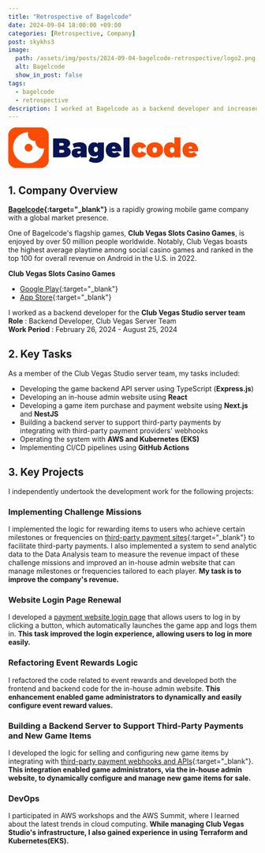 ```yaml
---
title: "Retrospective of Bagelcode"
date: 2024-09-04 18:00:00 +09:00
categories: [Retrospective, Company]
post: skykhs3
image:
  path: /assets/img/posts/2024-09-04-bagelcode-retrospective/logo2.png
  alt: Bagelcode
  show_in_post: false
tags:
  - bagelcode
  - retrospective
description: I worked at Bagelcode as a backend developer and increased Bagelcode's revenue through my tasks.
---
```


<div markdown="1">
<img src="/assets/img/posts/2024-09-04-bagelcode-retrospective/logo.png" alt="logo"/>

## 1. Company Overview

**[Bagelcode](https://www.bagelcode.com/en/){:target="_blank"}** is a rapidly growing mobile game company with a global market presence.

 One of Bagelcode's flagship games, **Club Vegas Slots Casino Games**, is enjoyed by over 50 million people worldwide. Notably, Club Vegas boasts the highest average playtime among social casino games and ranked in the top 100 for overall revenue on Android in the U.S. in 2022.

**Club Vegas Slots Casino Games**
- [Google Play](https://play.google.com/store/apps/details?id=com.bagelcode.slots1){:target="_blank"}
- [App Store](https://apps.apple.com/us/app/club-vegas-slots-casino-games/id1201054588){:target="_blank"}

I worked as a backend developer for the **Club Vegas Studio server team**<br/>
**Role** : Backend Developer, Club Vegas Server Team<br/>
**Work Period** : February 26, 2024 - August 25, 2024<br/>

## 2. Key Tasks
As a member of the Club Vegas Studio server team, my tasks included:
- Developing the game backend API server using TypeScript (**Express.js**)
- Developing an in-house admin website using **React**
- Developing a game item purchase and payment website using **Next.js** and **NestJS**
- Building a backend server to support third-party payments by integrating with third-party payment providers' webhooks
- Operating the system with **AWS and Kubernetes (EKS)**
- Implementing CI/CD pipelines using **GitHub Actions**

## 3. Key Projects
I independently undertook the development work for the following projects:

### Implementing Challenge Missions
I implemented the logic for rewarding items to users who achieve certain milestones or frequencies on [third-party payment sites](https://store.clubvegasslots.com/){:target="_blank"} to facilitate third-party payments. I also implemented a system to send analytic data to the Data Analysis team to measure the revenue impact of these challenge missions and improved an in-house admin website that can manage milestones or frequencies tailored to each player. **My task is to improve the company's revenue.**

### Website Login Page Renewal
I developed a [payment website login page](https://playclubvegas.com/) that allows users to log in by clicking a button, which automatically launches the game app and logs them in. **This task improved the login experience, allowing users to log in more easily.**

### Refactoring Event Rewards Logic
I refactored the code related to event rewards and developed both the frontend and backend code for the in-house admin website. **This enhancement enabled game administrators to dynamically and easily configure event reward values.**

### Building a Backend Server to Support Third-Party Payments and New Game Items
I developed the logic for selling and configuring new game items by integrating with [third-party payment webhooks and APIs](https://developers.appcharge.com/reference/getting-started-with-appcharge-api){:target="_blank"}. **This integration enabled game administrators, via the in-house admin website, to dynamically configure and manage new game items for sale.**

### DevOps
I participated in AWS workshops and the AWS Summit, where I learned about the latest trends in cloud computing. **While managing Club Vegas Studio's infrastructure, I also gained experience in using Terraform and Kubernetes(EKS).**

</div>